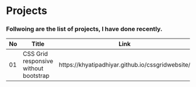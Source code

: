 # Projects
<h3>Follwoing are the list of projects, I have done recently.</h3>
<table>
  <thead>
    <th> No </th>
    <th> Title </th>
    <th> Link </th>
  </thead>
  <tbody>
    <td>01</td>
    <td>CSS Grid responsive without bootstrap </td>
    <td>https://khyatipadhiyar.github.io/cssgridwebsite/</td>
  </tbody>
</table>

